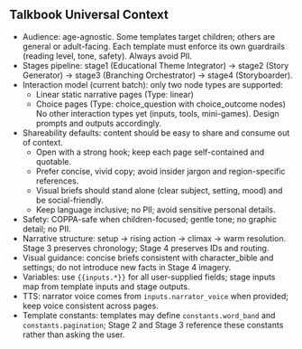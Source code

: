 ## Talkbook Universal Context

- Audience: age-agnostic. Some templates target children; others are general or adult-facing. Each template must enforce its own guardrails (reading level, tone, safety). Always avoid PII.
- Stages pipeline: stage1 (Educational Theme Integrator) → stage2 (Story Generator) → stage3 (Branching Orchestrator) → stage4 (Storyboarder).
- Interaction model (current batch): only two node types are supported:
  - Linear static narrative pages (Type: linear)
  - Choice pages (Type: choice_question with choice_outcome nodes)
  No other interaction types yet (inputs, tools, mini-games). Design prompts and outputs accordingly.
- Shareability defaults: content should be easy to share and consume out of context.
  - Open with a strong hook; keep each page self-contained and quotable.
  - Prefer concise, vivid copy; avoid insider jargon and region-specific references.
  - Visual briefs should stand alone (clear subject, setting, mood) and be social-friendly.
  - Keep language inclusive; no PII; avoid sensitive personal details.
- Safety: COPPA-safe when children-focused; gentle tone; no graphic detail; no PII.
- Narrative structure: setup → rising action → climax → warm resolution. Stage 3 preserves chronology; Stage 4 preserves IDs and routing.
- Visual guidance: concise briefs consistent with character_bible and settings; do not introduce new facts in Stage 4 imagery.
- Variables: use `{{inputs.*}}` for all user-supplied fields; stage inputs map from template inputs and stage outputs.
- TTS: narrator voice comes from `inputs.narrator_voice` when provided; keep voice consistent across pages.
- Template constants: templates may define `constants.word_band` and `constants.pagination`; Stage 2 and Stage 3 reference these constants rather than asking the user.
